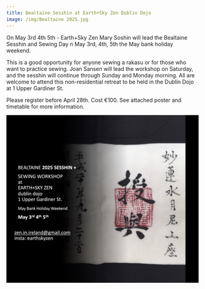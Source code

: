 ```yaml
---
title: Bealtaine Sesshin at Earth+Sky Zen Dublin Dojo
image: /img/Bealtaine 2025.jpg
---
```


On May 3rd 4th 5th - Earth+Sky Zen Mary Soshin will lead the Bealtaine Sesshin and Sewing Day n May 3rd, 4th, 5th the May bank holiday weekend.

This is a good opportunity for anyone sewing a rakasu or for those who want to practice sewing. Joan Sansen will lead the workshop on Saturday, and the sesshin will continue through Sunday and Monday morning. All are welcome to attend this non-residential retreat to be held in the Dublin Dojo at 1 Upper Gardiner St. 

Please register before April 28th. Cost €100. See attached poster and timetable for more information.

![](/img/Bealtaine%202025.jpg)
